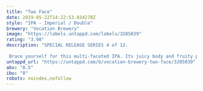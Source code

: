 ```yaml
---
title: "Two Face"
date: 2019-05-22T14:22:53.034278Z
style: "IPA - Imperial / Double"
brewery: "Vocation Brewery"
image: "https://labels.untappd.com/labels/3205039"
rating: "3.98"
description: "SPECIAL RELEASE SERIES 4 of 12.  Brace yourself for this multi-faceted IPA. Its juicy body and fruity profile of peaches and citrus are delivered by Galaxy and Simcoe hops, whilst Columbus hops bring a dank and resinous aroma. Don’t be fooled by its juicy taste, this double IPA bites back."
untappd_url: "https://untappd.com/b/vocation-brewery-two-face/3205039"
abv: "8.5"
ibu: "0"
robots: noindex,nofollow
---
```

